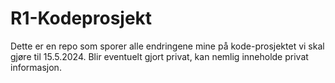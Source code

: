 # R1-Kodeprosjekt
Dette er en repo som sporer alle endringene mine på kode-prosjektet vi skal gjøre til 15.5.2024. Blir eventuelt gjort privat, kan nemlig inneholde privat informasjon.

